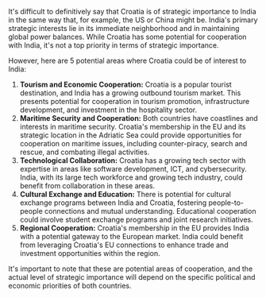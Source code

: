 It's difficult to definitively say that Croatia is of strategic importance to India in the same way that, for example, the US or China might be. India's primary strategic interests lie in its immediate neighborhood and in maintaining global power balances. While Croatia has some potential for cooperation with India, it's not a top priority in terms of strategic importance. 

However, here are 5 potential areas where Croatia could be of interest to India:

1. **Tourism and Economic Cooperation:** Croatia is a popular tourist destination, and India has a growing outbound tourism market. This presents potential for cooperation in tourism promotion, infrastructure development, and investment in the hospitality sector.  
2. **Maritime Security and Cooperation:** Both countries have coastlines and interests in maritime security. Croatia's membership in the EU and its strategic location in the Adriatic Sea could provide opportunities for cooperation on maritime issues, including counter-piracy, search and rescue, and combating illegal activities.
3. **Technological Collaboration:** Croatia has a growing tech sector with expertise in areas like software development, ICT, and cybersecurity. India, with its large tech workforce and growing tech industry, could benefit from collaboration in these areas. 
4. **Cultural Exchange and Education:**  There is potential for cultural exchange programs between India and Croatia, fostering people-to-people connections and mutual understanding. Educational cooperation could involve student exchange programs and joint research initiatives.
5. **Regional Cooperation:** Croatia's membership in the EU provides India with a potential gateway to the European market.  India could benefit from leveraging Croatia's EU connections to enhance trade and investment opportunities within the region.

It's important to note that these are potential areas of cooperation, and the actual level of strategic importance will depend on the specific political and economic priorities of both countries. 
